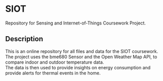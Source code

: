 # SIOT
Repository for Sensing and Internet-of-Things Coursework Project.

## Description
  
This is an online repository for all files and data for the SIOT coursework.  
The project uses the bme680 Sensor and the Open Weather Map API, to compare indoor and outdoor temperature data.  
The data is then used to provide insights on energy consumption and provide alerts for thermal events in the home.  
